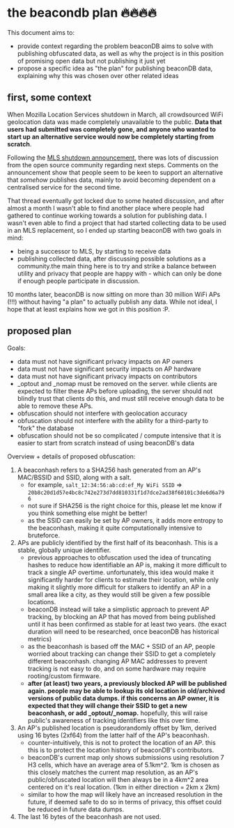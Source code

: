 # the beacondb plan 🔥🔥🔥🔥

This document aims to:

- provide context regarding the problem beaconDB aims to solve with publishing obfuscated data, as well as why the project is in this position of promising open data but not publishing it just yet
- propose a specific idea as "the plan" for publishing beaconDB data, explaining why this was chosen over other related ideas

## first, some context

When Mozilla Location Services shutdown in March, all crowdsourced WiFi geolocation data was made completely unavailable to the public. **Data that users had submitted was completely gone, and anyone who wanted to start up an alternative service would now be completely starting from scratch**.

Following the [MLS shutdown announcement](https://github.com/mozilla/ichnaea/issues/2065), there was lots of discussion from the open source community regarding next steps. Comments on the announcement show that people seem to be keen to support an alternative that _somehow_ publishes data, mainly to avoid becoming dependent on a centralised service for the second time.

That thread eventually got locked due to some heated discussion, and after almost a month I wasn't able to find another place where people had gathered to continue working towards a solution for publishing data. I wasn't even able to find a project that had started collecting data to be used in an MLS replacement, so I ended up starting beaconDB with two goals in mind:

- being a successor to MLS, by starting to receive data
- publishing collected data, after discussing possible solutions as a community.the main thing here is to try and strike a balance between utility and privacy that people are happy with - which can only be done if enough people participate in discussion.

10 months later, beaconDB is now sitting on more than 30 million WiFi APs (!!!) without having "a plan" to actually publish any data. While not ideal, I hope that at least explains how we got in this position :P.

## proposed plan

Goals:

- data must not have significant privacy impacts on AP owners
- data must not have significant security impacts on AP hardware
- data must not have significant privacy impacts on contributors
- _optout and _nomap must be removed on the server. while clients are expected to filter these APs before uploading, the server should not blindly trust that clients do this, and must still receive enough data to be able to remove these APs.
- obfuscation should not interfere with geolocation accuracy
- obfuscation should not interfere with the ability for a third-party to "fork" the database
- obfuscation should not be so complicated / compute intensive that it is easier to start from scratch instead of using beaconDB's data

Overview + details of proposed obfuscation:

1. A beaconhash refers to a SHA256 hash generated from an AP's MAC/BSSID and SSID, along with a salt.
   - for example, `salt_12:34:56:ab:cd:ef_My WiFi SSID` => `20b8c20d1d57e4bc8c742e273d7dd810331f1d7dce2ad38f60101c3de6d6a796`
   - not sure if SHA256 is the right choice for this, please let me know if you think something else might be better!
   - as the SSID can easily be set by AP owners, it adds more entropy to the beaconhash, making it quite computationally intensive to bruteforce.
2. APs are publicly identified by the first half of its beaconhash. This is a stable, globally unique identifier.
   - previous approaches to obfuscation used the idea of truncating hashes to reduce how identifiable an AP is, making it more difficult to track a single AP overtime. unfortunately, this idea would make it significantly harder for clients to estimate their location, while only making it slightly more difficult for stalkers to identify an AP in a small area like a city, as they would still be given a few possible locations.
   - beaconDB instead will take a simplistic approach to prevent AP tracking, by blocking an AP that has moved from being published until it has been confirmed as stable for at least two years. (the exact duration will need to be researched, once beaconDB has historical metrics)
   - as the beaconhash is based off the MAC + SSID of an AP, people worried about tracking can change their SSID to get a completely different beaconhash. changing AP MAC addresses to prevent tracking is not easy to do, and on some hardware may require rooting/custom firmware.
   - **after (at least) two years, a previously blocked AP will be published again. people may be able to lookup its old location in old/archived versions of public data dumps. if this concerns an AP owner, it is expected that they will change their SSID to get a new beaconhash, or add _optout/_nomap.** hopefully, this will raise public's awareness of tracking identifiers like this over time.
3. An AP's published location is pseudorandomly offset by 1km, derived using 16 bytes (2xf64) from the latter half of the AP's beaconhash.
   - counter-intuitively, this is not to protect the location of an AP. this this is to protect the location history of beaconDB's contributors.
   - beaconDB's current map only shows submissions using resolution 7 H3 cells, which have an average area of 5.1km^2. 1km is chosen as this closely matches the current map resolution, as an AP's public/obfuscated location will then always be in a 4km^2 area centered on it's real location. (1km in either direction = 2km x 2km)
   - similar to how the map will likely have an increased resolution in the future, if deemed safe to do so in terms of privacy, this offset could be reduced in future data dumps.
4. The last 16 bytes of the beaconhash are not used.
